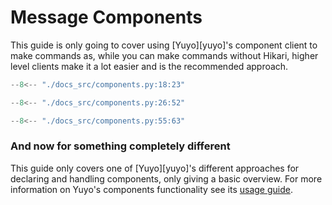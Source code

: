 # Message Components

This guide is only going to cover using [Yuyo][yuyo]'s component client to make
commands as, while you can make commands without Hikari, higher level clients
make it a lot easier and is the recommended approach.

```py
--8<-- "./docs_src/components.py:18:23"
```



```py
--8<-- "./docs_src/components.py:26:52"
```


```py
--8<-- "./docs_src/components.py:55:63"
```

### And now for something completely different

This guide only covers one of [Yuyo][yuyo]'s different approaches for declaring
and handling components, only giving a basic overview. For more information on
Yuyo's components functionality see its
[usage guide](https://yuyo.cursed.solutions/usage/components).
